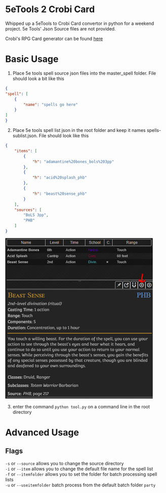 # 5eTools 2 Crobi Card
Whipped up a 5eTools to Crobi Card convertor in python for a weekend project. 5e Tools' Json Source files are not provided.

Crobi's RPG Card generator can be found [here](https://crobi.github.io/rpg-cards/)

# Basic Usage
1. Place 5e tools spell source json files into the master_spell folder.
File should look a bit like this
```json
{
"spell": [
    {
        "name": "spells go here"
    }
]
}
```
2. Place 5e tools spell list json in the root folder and keep it names spells-sublist.json. File should look like this
```json
{
	"items": [
		{
			"h": "adamantine%20bones_bols%203pp"
		},
		{
			"h": "acid%20splash_phb"
		},
		{
			"h": "beast%20sense_phb"
		}
	],
	"sources": [
		"BoLS 3pp",
		"PHB"
	]
}
```
![how to get json spell list](json-spell-download.PNG)

3. enter the command `python tool.py` on a command line in the root directory

# Advanced Usage

## Flags
`-s` or `--source` allows you to change the source directory  
`-i` or `--item` allows you to change the default file name for the spell list  
`-f` or `--itemfolder` allows you to set the folder for batch processing spell lists  
`-u` or `--useitemfolder` batch process from the default batch folder `party`
